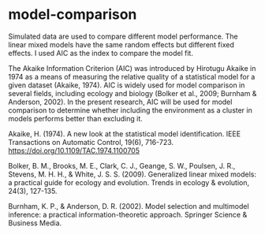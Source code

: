 # model-comparison

Simulated data are used to compare different model performance. The linear mixed models have the same random effects but different fixed effects. I used AIC as the index to compare the model fit.


The Akaike Information Criterion (AIC) was introduced by Hirotugu Akaike in 1974 as a means of measuring the relative quality of a statistical model for a given dataset (Akaike, 1974). AIC is widely used for model comparison in several fields, including ecology and biology (Bolker et al., 2009; Burnham & Anderson, 2002). In the present research, AIC will be used for model comparison to determine whether including the environment as a cluster in models performs better than excluding it.


Akaike, H. (1974). A new look at the statistical model identification. IEEE Transactions on Automatic Control, 19(6), 716-723. https://doi.org/10.1109/TAC.1974.1100705

Bolker, B. M., Brooks, M. E., Clark, C. J., Geange, S. W., Poulsen, J. R., Stevens, M. H. H., & White, J. S. S. (2009). Generalized linear mixed models: a practical guide for ecology and evolution. Trends in ecology & evolution, 24(3), 127-135.

Burnham, K. P., & Anderson, D. R. (2002). Model selection and multimodel inference: a practical information-theoretic approach. Springer Science & Business Media.
